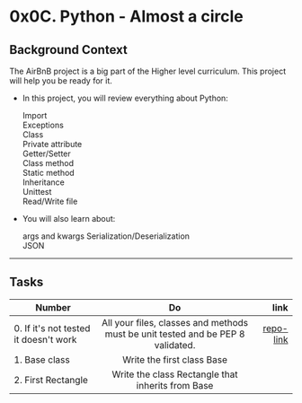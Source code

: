 # 0x0C. Python - Almost a circle
## Background Context
The AirBnB project is a big part of the Higher level curriculum. This project will help you be ready for it.

* In this project, you will review everything about Python:

   Import  
   Exceptions  
   Class  
   Private attribute  
   Getter/Setter  
   Class method  
   Static method  
   Inheritance  
   Unittest  
   Read/Write file  

* You will also learn about:

   args and kwargs
   Serialization/Deserialization  
   JSON  

***

## Tasks

| Number        | Do           | link  |
| ------------- |:-------------:| -----:|
| 0. If it's not tested it doesn't work  | All your files, classes and methods must be unit tested and be PEP 8 validated.  |[repo-link][1]  |
| 1. Base class  |Write the first class Base  |   |
| 2. First Rectangle  | Write the class Rectangle that inherits from Base|  |

[1]: https://github.com/hacheG/holbertonschool-higher_level_programming/tree/master/0x0C-python-almost_a_circle